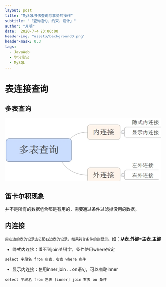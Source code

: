 ```yaml
---
layout: post
title: "MySQL多表查询与事务的操作"
subtitle: "「查询语句、约束、设计」"
author: "月明"
date:  2020-7-4 23:00:00
header-img: "assets/background3.png"
header-mask: 0.3
tags:
  - JavaWeb
  - 学习笔记
  - MySQL
---
```


# 表连接查询

## 多表查询

![多表查询结构](/assets/image/3e6476ad318a9f73af227e427e92e01.png)

## 笛卡尔积现象

并不是所有的数据组合都是有用的，需要通过条件过滤掉没用的数据。

## 内连接

`用左边的表的记录去匹配右边表的记录，如果符合条件的则显示。`如：**从表.外键=主表.主键**

* 隐式内连接：看不到join关键字，条件使用where指定

```mysql
select 字段名 from 左表，右表 where 条件
```

* 显示内连接：使用inner join ... on语句，可以省略inner

```mysql
select 字段名 from 左表 [inner] join 右表 on 条件
```

 
